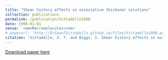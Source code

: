 ```yaml
---
title: "Shear history effects in associative thickener solutions"
collection: publications
permalink: /publication/Vittadello1998
date: 1998-01-01
venue: '<em>Macromolecules</em>'
# paperurl: 'http://DrSeanTVittadello.github.io/files/Vittadello1998.pdf'
citation: 'Vittadello, S. T. and Biggs, S. Shear history effects in associative thickener solutions. <em>Macromolecules</em>, 1998, <strong>31</strong>, 7691-7697.'
---
```

[Download paper here](http://DrSeanTVittadello.github.io/files/Vittadello1998.pdf)
